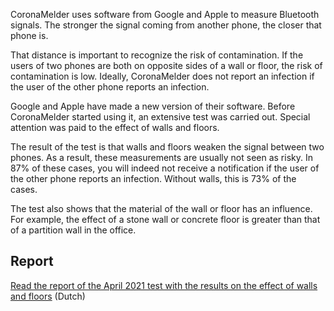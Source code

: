CoronaMelder uses software from Google and Apple to measure Bluetooth signals. The stronger the signal coming from another phone, the closer that phone is.

That distance is important to recognize the risk of contamination. If the users of two phones are both on opposite sides of a wall or floor, the risk of contamination is low. Ideally, CoronaMelder does not report an infection if the user of the other phone reports an infection.

Google and Apple have made a new version of their software. Before CoronaMelder started using it, an extensive test was carried out. Special attention was paid to the effect of walls and floors.

The result of the test is that walls and floors weaken the signal between two phones. As a result, these measurements are usually not seen as risky. In 87% of these cases, you will indeed not receive a notification if the user of the other phone reports an infection. Without walls, this is 73% of the cases.

The test also shows that the material of the wall or floor has an influence. For example, the effect of a stone wall or concrete floor is greater than that of a partition wall in the office.

## Report

<a href="https://www.rijksoverheid.nl/ministeries/ministerie-van-volksgezondheid-welzijn-en-sport/documenten/publicaties/2021/05/17/coronamelder-hertest-bluetooth-validatie-april-2021" rel="noopener noreferrer" target="_blank">Read the report of the April 2021 test with the results on the effect of walls and floors</a> (Dutch)

